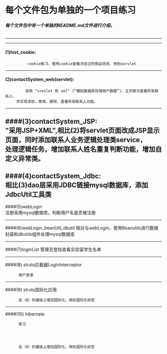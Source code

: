 #                                 每个文件包为单独的一个项目练习    
  
    
    
###### ___每个文件包中有一个单独的README.md文件进行介绍。___  

-------------------------------------------------------------------------------------------------------------------------------
-------------------------------------------------------------------------------------------------------------------------------

#### (1)hist_cookie:
              cookie练习，使用cookie查看浏览过的商品信息，用到servlet
---------------------------------------------------------------------------------------------------------------------------------
#### (2)contactSystem_web(servlet): 
             采用 "srevlet 和 xml" (“模拟数据库存储用户数据”)，主页面为查看所有联系人，  
         并实现添加、修改、删除、查看所有联系人功能。
---------------------------------------------------------------------------------------------------------------------------------  
####(3)contactSystem_JSP:  
         "采用JSP+XML",相比(2)将servlet页面改成JSP显示页面，同时添加联系人业务逻辑处理类service，  
         处理逻辑任务，增加联系人姓名重复判断功能，增加自定义异常类。
---------------------------------------------------------------------------------------------------------------------------------  
####(4)contactSystem_Jdbc:  
         相比(3)dao层采用JDBC链接mysql数据库，添加JdbcUtil工具类
---------------------------------------------------------------------------------------------------------------------------------  
####(5)webLogin  
         注册采用mysql数据库。判断用户名是否被注册
 
 ---------------------------------------------------------------------------------------------------------------------------------  
####(6)webLogin_beanUtil_dbutil
         相对与webLogin，使用Beanutils进行数据封装和dbutils组件处理mysql数据库
 
---------------------------------------------------------------------------------------------------------------------------------  
####(7)loginList 
          管理员登陆查看实验室学生名单
 
---------------------------------------------------------------------------------------------------------------------------------  
####(8) struts拦截器LoginInterceptor

          用户登录
 
 ---------------------------------------------------------------------------------------------------------------------------------  
####(9) struts国际化应用

          在（8）的基础上增加国际化，用到国际化标签
 
 ---------------------------------------------------------------------------------------------------------------------------------  
####(10)  hibernate

          练习
 



          在（8）的基础上增加国际化，用到国际化标签
 


